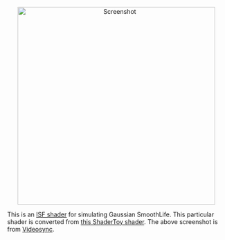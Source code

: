 <p align="center">
  <img width="456" alt="Screenshot" src="https://github.com/user-attachments/assets/c1811756-50aa-47c5-8cb9-71bbde4b4daa" />
</p>

This is an [ISF shader](https://isf.video) for simulating Gaussian SmoothLife.
This particular shader is converted from
[this ShaderToy shader](https://www.shadertoy.com/view/XtVXzV). The above
screenshot is from [Videosync](https://videosync.showsync.com).
